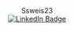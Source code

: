 <div id="header" align="center">
  Ssweis23
</div>

<div id="badges" align="center">
  <a href="https://www.linkedin.com/in/syeedsweis/">
    <img src="https://img.shields.io/badge/LinkedIn-blue?style=for-the-badge&logo=linkedin&logoColor=white" alt="LinkedIn Badge"/>
  </a>
</div>
